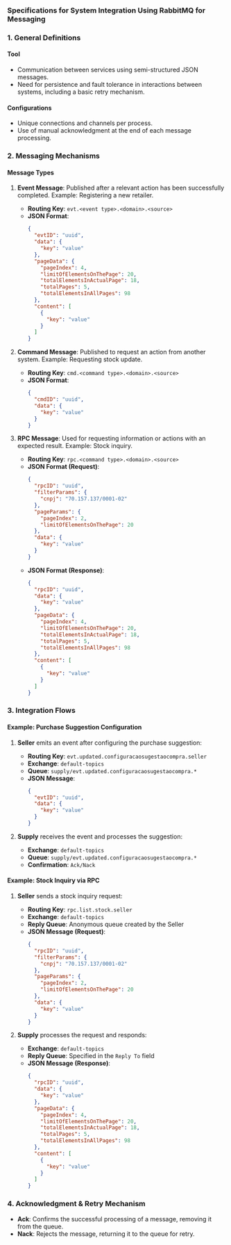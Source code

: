 ### Specifications for System Integration Using RabbitMQ for Messaging

### 1. General Definitions

#### Tool
- Communication between services using semi-structured JSON messages.
- Need for persistence and fault tolerance in interactions between systems, including a basic retry mechanism.

#### Configurations
- Unique connections and channels per process.
- Use of manual acknowledgment at the end of each message processing.

### 2. Messaging Mechanisms

#### Message Types

1. **Event Message**: Published after a relevant action has been successfully completed. Example: Registering a new retailer.
   - **Routing Key**: `evt.<event type>.<domain>.<source>`
   - **JSON Format**:
     ```json
     {
       "evtID": "uuid",
       "data": {
         "key": "value"
       },
       "pageData": {
         "pageIndex": 4,
         "limitOfElementsOnThePage": 20,
         "totalElementsInActualPage": 18,
         "totalPages": 5,
         "totalElementsInAllPages": 98
       },
       "content": [
         {
           "key": "value"
         }
       ]
     }
     ```

2. **Command Message**: Published to request an action from another system. Example: Requesting stock update.
   - **Routing Key**: `cmd.<command type>.<domain>.<source>`
   - **JSON Format**:
     ```json
     {
       "cmdID": "uuid",
       "data": {
         "key": "value"
       }
     }
     ```

3. **RPC Message**: Used for requesting information or actions with an expected result. Example: Stock inquiry.
   - **Routing Key**: `rpc.<command type>.<domain>.<source>`
   - **JSON Format (Request)**:
     ```json
     {
       "rpcID": "uuid",
       "filterParams": {
         "cnpj": "70.157.137/0001-02"
       },
       "pageParams": {
         "pageIndex": 2,
         "limitOfElementsOnThePage": 20
       },
       "data": {
         "key": "value"
       }
     }
     ```
   - **JSON Format (Response)**:
     ```json
     {
       "rpcID": "uuid",
       "data": {
         "key": "value"
       },
       "pageData": {
         "pageIndex": 4,
         "limitOfElementsOnThePage": 20,
         "totalElementsInActualPage": 18,
         "totalPages": 5,
         "totalElementsInAllPages": 98
       },
       "content": [
         {
           "key": "value"
         }
       ]
     }
     ```

### 3. Integration Flows

#### Example: Purchase Suggestion Configuration
1. **Seller** emits an event after configuring the purchase suggestion:
   - **Routing Key**: `evt.updated.configuracaosugestaocompra.seller`
   - **Exchange**: `default-topics`
   - **Queue**: `supply/evt.updated.configuracaosugestaocompra.*`
   - **JSON Message**:
     ```json
     {
       "evtID": "uuid",
       "data": {
         "key": "value"
       }
     }
     ```

2. **Supply** receives the event and processes the suggestion:
   - **Exchange**: `default-topics`
   - **Queue**: `supply/evt.updated.configuracaosugestaocompra.*`
   - **Confirmation**: `Ack/Nack`

#### Example: Stock Inquiry via RPC
1. **Seller** sends a stock inquiry request:
   - **Routing Key**: `rpc.list.stock.seller`
   - **Exchange**: `default-topics`
   - **Reply Queue**: Anonymous queue created by the Seller
   - **JSON Message (Request)**:
     ```json
     {
       "rpcID": "uuid",
       "filterParams": {
         "cnpj": "70.157.137/0001-02"
       },
       "pageParams": {
         "pageIndex": 2,
         "limitOfElementsOnThePage": 20
       },
       "data": {
         "key": "value"
       }
     }
     ```

2. **Supply** processes the request and responds:
   - **Exchange**: `default-topics`
   - **Reply Queue**: Specified in the `Reply To` field
   - **JSON Message (Response)**:
     ```json
     {
       "rpcID": "uuid",
       "data": {
         "key": "value"
       },
       "pageData": {
         "pageIndex": 4,
         "limitOfElementsOnThePage": 20,
         "totalElementsInActualPage": 18,
         "totalPages": 5,
         "totalElementsInAllPages": 98
       },
       "content": [
         {
           "key": "value"
         }
       ]
     }
     ```

### 4. Acknowledgment & Retry Mechanism
- **Ack**: Confirms the successful processing of a message, removing it from the queue.
- **Nack**: Rejects the message, returning it to the queue for retry.
